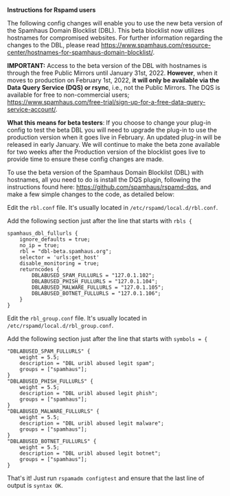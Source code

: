 **Instructions for Rspamd users**

The following config changes will enable you to use the new beta version of the Spamhaus Domain Blocklist (DBL). This beta blocklist now utilizes hostnames for compromised websites. For further information regarding the changes to the DBL, please read https://www.spamhaus.com/resource-center/hostnames-for-spamhaus-domain-blocklist/.

**IMPORTANT:** Access to the beta version of the DBL with hostnames is through the free Public Mirrors until January 31st, 2022. **However**, when it moves to production on February 1st, 2022, **it will only be available via the Data Query Service (DQS) or rsync**, i.e., not the Public Mirrors. The DQS is available for free to non-commercial users; https://www.spamhaus.com/free-trial/sign-up-for-a-free-data-query-service-account/.

**What this means for beta testers**: If you choose to change your plug-in config to test the beta DBL you will need to upgrade the plug-in to use the production version when it goes live in February. An updated plug-in will be released in early January. We will continue to make the beta zone available for two weeks after the Production version of the blocklist goes live to provide time to ensure these config changes are made.

To use the beta version of the Spamhaus Domain Blockilst (DBL) with hostnames, all you need to do is install the DQS plugin, following the instructions found here: https://github.com/spamhaus/rspamd-dqs, and make a few simple changes to the code, as detailed below:

Edit the `rbl.conf` file. It's usually located in `/etc/rspamd/local.d/rbl.conf`. 

Add the following section just after the line that starts with `rbls {`

    spamhaus_dbl_fullurls {
        ignore_defaults = true;
        no_ip = true;
        rbl = "dbl-beta.spamhaus.org";
        selector = 'urls:get_host'
        disable_monitoring = true;
        returncodes {
            DBLABUSED_SPAM_FULLURLS = "127.0.1.102";
            DBLABUSED_PHISH_FULLURLS = "127.0.1.104";
            DBLABUSED_MALWARE_FULLURLS = "127.0.1.105";
            DBLABUSED_BOTNET_FULLURLS = "127.0.1.106";
        }
    }

Edit the `rbl_group.conf` file. It's usually located in `/etc/rspamd/local.d/rbl_group.conf`. 

Add the following section just after the line that starts with `symbols = {`

    "DBLABUSED_SPAM_FULLURLS" {
        weight = 5.5;
        description = "DBL uribl abused legit spam";
        groups = ["spamhaus"];
    }
    "DBLABUSED_PHISH_FULLURLS" {
        weight = 5.5;
        description = "DBL uribl abused legit phish";
        groups = ["spamhaus"];
    }
    "DBLABUSED_MALWARE_FULLURLS" {
        weight = 5.5;
        description = "DBL uribl abused legit malware";
        groups = ["spamhaus"];
    }
    "DBLABUSED_BOTNET_FULLURLS" {
        weight = 5.5;
        description = "DBL uribl abused legit botnet";
        groups = ["spamhaus"];
    }

That's it! Just run `rspamadm configtest` and ensure that the last line of output is `syntax OK`.
